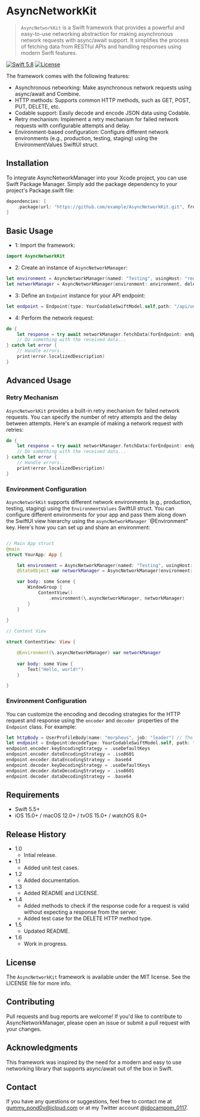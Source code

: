 # AsyncNetworkKit

> `AsyncNetworkKit` is a Swift framework that provides a powerful and easy-to-use networking abstraction for making asynchronous network requests with async/await support. It simplifies the process of fetching data from RESTful APIs and handling responses using modern Swift features.

[![Swift 5.8][swift-image]][swift-url]
[![License][license-image]][license-url]

The framework comes with the following features:

- Asynchronous networking: Make asynchronous network requests using async/await and Combine.
- HTTP methods: Supports common HTTP methods, such as GET, POST, PUT, DELETE, etc.
- Codable support: Easily decode and encode JSON data using Codable.
- Retry mechanism: Implement a retry mechanism for failed network requests with configurable attempts and delay.
- Environment-based configuration: Configure different network environments (e.g., production, testing, staging) using the EnvironmentValues SwiftUI struct.

## Installation

To integrate AsyncNetworkManager into your Xcode project, you can use Swift Package Manager. Simply add the package dependency to your project's Package.swift file:

```swift
dependencies: [
    .package(url: "https://github.com/example/AsyncNetworkKit.git", from: "1.0.0")
]
```

## Basic Usage

- 1: Import the framework:

```swift
import AsyncNetworkKit

```

- 2:  Create an instance of `AsyncNetworkManager`:

```swift
let environment = AsyncNetworkManager(named: "Testing", usingHost: "reqres.io", session: .shared)
let networkManager = AsyncNetworkManager(environment: environment, delegate: nil)

```

- 3:  Define an `Endpoint` instance for your API endpoint:

```swift
let endpoint = Endpoint(type: YourCodableSwiftModel.self,path: "/api/unknown", httpMethod: .get, headers: [:])
```

- 4:  Perform the network request:

```swift
do {
    let response = try await networkManager.fetchData(forEndpoint: endpoint)
    // Do something with the received data...
} catch let error {
    // Handle errors..
    print(error.localizedDescription)
}
```

## Advanced Usage

### Retry Mechanism

`AsyncNetworkKit` provides a built-in retry mechanism for failed network requests. You can specify the number of retry attempts and the delay between attempts. Here's an example of making a network request with retries:

```swift
do {
    let response = try await networkManager.fetchData(forEndpoint: endpoint, attempts: 3, delay: UInt64(1.0))
    // Do something with the received data...
} catch let error {
    // Handle errors..
    print(error.localizedDescription)
}
```

### Environment Configuration

`AsyncNetworkKit` supports different network environments (e.g., production, testing, staging) using the `EnvironmentValues` SwiftUI struct. You can configure different environments for your app and pass them along down the SwiftUI view hierarchy using the `asyncNetworkManager` `@Environment" key. Here's how you can set up and share an environment:

```swift

// Main App struct
@main
struct YourApp: App {

    let environment = AsyncNetworkManager(named: "Testing", usingHost: "reqres.io", session: .shared)
    @StateObject var networkManager = AsyncNetworkManager(environment: environment, delegate: nil)

    var body: some Scene {
        WindowGroup {
            ContentView()
                .environment(\.asyncNetworkManager, networkManager)
        }
    }
    
}

// Content View 

struct ContentView: View {

    @Environment(\.asyncNetworkManager) var networkManager
    
    var body: some View {
        Text("Hello, world!")
    }

}
```

### Environment Configuration

You can customize the encoding and decoding strategies for the HTTP request and response using the `encoder` and `decoder `properties of the `Endpoint` class. For example:

```swift
let httpBody = UserProfileBody(name: "morpheus", job: "leader") // The Encodable Swift model to be sent as the request's httpBody property.
let endpoint = Endpoint(decodeType: YourCodableSwiftModel.self, path: "/api/users", httpMethod: .post, headers: [:], httpData: httpBody)
endpoint.encoder.keyEncodingStrategy = .useDefaultKeys
endpoint.encoder.dateEncodingStrategy = .iso8601
endpoint.encoder.dataEncodingStrategy = .base64
endpoint.decoder.keyDecodingStrategy = .useDefaultKeys
endpoint.decoder.dateDecodingStrategy = .iso8601
endpoint.decoder.dataDecodingStrategy = .base64
```

## Requirements

- Swift 5.5+
- iOS 15.0+ / macOS 12.0+ / tvOS 15.0+ / watchOS 8.0+

## Release History

* 1.0
    * Intial release.
* 1.1
    * Added unit test cases.
* 1.2
    * Added documentation.
* 1.3
    * Added README and LICENSE.
* 1.4
    * Added methods to check if the response code for a request is valid without expecting a response from the server.
    * Added test case for the DELETE HTTP method type.
* 1.5
    * Updated README.
* 1.6
    * Work in progress.

## License

The `AsyncNetworkKit` framework is available under the MIT license. See the LICENSE file for more info.

## Contributing

Pull requests and bug reports are welcome! If you'd like to contribute to AsyncNetworkManager, please open an issue or submit a pull request with your changes.

## Acknowledgments

This framework was inspired by the need for a modern and easy to use networking library that supports async/await out of the box in Swift.

## Contact

If you have any questions or suggestions, feel free to contact me at gummy_pond0v@icloud.com or at my Twitter account [@jdocampom_0117](https://twitter.com/jdocampom_0117).

[swift-image]:https://img.shields.io/badge/swift-5.8-orange.svg
[swift-url]: https://swift.org/
[license-image]: https://img.shields.io/badge/License-MIT-blue.svg
[license-url]: LICENSE
